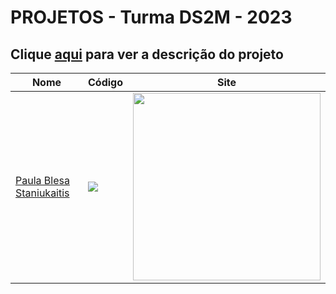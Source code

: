 # PROJETOS - Turma DS2M - 2023

## Clique [aqui](https://github.com/fernandoleonid/one-page-2022) para ver a descrição do projeto

| Nome          | Código                        | Site                              |
| --------------| ------------------------------|-----------------------------------|
| [Paula Blesa Staniukaitis](https://github.com/StaniukaitisPaula)   | [![](https://skillicons.dev/icons?i=js)](./paula_blesa_staniukaitis/) | [<img src="./paula_blesa_staniukaitis/img/SCREENSHOT.PNG" width="300">]((https://StaniukaitisPaula.github.io/whatsApp-senai-1-2023/ds2m/paula_blesa_staniukaitis))|